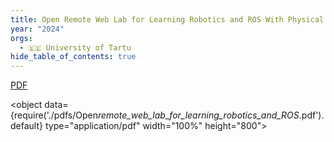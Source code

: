 ```yaml
---
title: Open Remote Web Lab for Learning Robotics and ROS With Physical and Simulated Robots in an Authentic Developer Environment
year: "2024"
orgs:
  - 🇪🇪 University of Tartu
hide_table_of_contents: true
---
```


[PDF](pdfs/Open_remote_web_lab_for_learning_robotics_and_ROS_.pdf)

<object data={require('./pdfs/Open*remote_web_lab_for_learning_robotics_and_ROS*.pdf').default} type="application/pdf" width="100%" height="800"></object>
